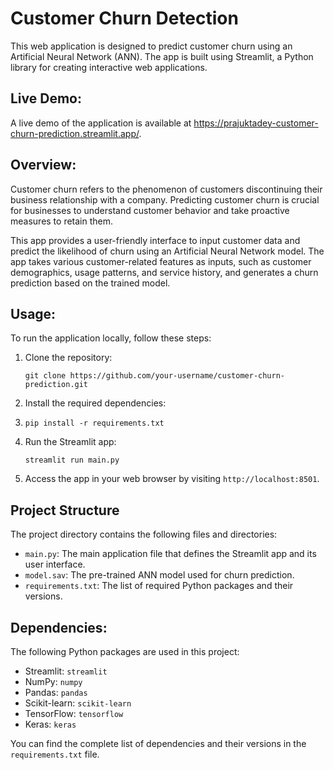 
Customer Churn Detection
============================

This web application is designed to predict customer churn using an Artificial Neural Network (ANN). The app is built using Streamlit, a Python library for creating interactive web applications.

Live Demo:
---------

A live demo of the application is available at <https://prajuktadey-customer-churn-prediction.streamlit.app/>.

Overview:
--------

Customer churn refers to the phenomenon of customers discontinuing their business relationship with a company. Predicting customer churn is crucial for businesses to understand customer behavior and take proactive measures to retain them.

This app provides a user-friendly interface to input customer data and predict the likelihood of churn using an Artificial Neural Network model. The app takes various customer-related features as inputs, such as customer demographics, usage patterns, and service history, and generates a churn prediction based on the trained model.

Usage:
-----

To run the application locally, follow these steps:

1.  Clone the repository:

    `git clone https://github.com/your-username/customer-churn-prediction.git`

2.  Install the required dependencies:
3.  
    `pip install -r requirements.txt`

4.  Run the Streamlit app:

    `streamlit run main.py`

5.  Access the app in your web browser by visiting `http://localhost:8501`.

Project Structure
-----------------

The project directory contains the following files and directories:

-   `main.py`: The main application file that defines the Streamlit app and its user interface.
-   `model.sav`: The pre-trained ANN model used for churn prediction.
-   `requirements.txt`: The list of required Python packages and their versions.
   
Dependencies:
------------

The following Python packages are used in this project:

-   Streamlit: `streamlit`
-   NumPy: `numpy`
-   Pandas: `pandas`
-   Scikit-learn: `scikit-learn`
-   TensorFlow: `tensorflow`
-   Keras: `keras`

You can find the complete list of dependencies and their versions in the `requirements.txt` file.
